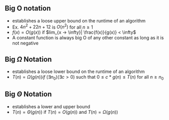 ## Big O notation
- establishes a loose upper bound on the runtime of an algorithm
- Ex. $4n^2 + 22n + 12$ is $O(n^2)$ for all $n \geq 1$
- $f(x) = O(g(x))$ if $lim_{x -> \infty}| \frac{f(x)}{g(x)} < \infty$ 
- A constant function is always big O of any other constant as long as it is not negative

## Big $\Omega$ Notation
- establishes a loose lower bound on the runtime of an algorithm
- $T(n) = \Omega(g(n)) if\ (\exists n_0) (\exists c>0)$ such that $0 \leq c*g(n) \leq T(n)$ for all $n \geq n_0$


## Big $\Theta$ Notation
- establishes a lower and upper bound
- $T(n) = \Theta(g(n))$ if $T(n) = O(g(n))$ and $T(n) = \Omega(g(n))$